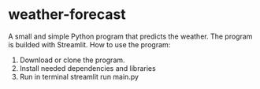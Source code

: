 # weather-forecast
A small and simple Python program that predicts the weather. The program is builded with Streamlit. 
How to use the program:
  1. Download or clone the program.
  2. Install needed dependencies and libraries
  3. Run in terminal streamlit run main.py
